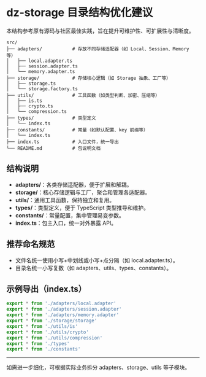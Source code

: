 # dz-storage 目录结构优化建议

本结构参考原有源码与社区最佳实践，旨在提升可维护性、可扩展性与清晰度。

```text
src/
├── adapters/           # 存放不同存储适配器（如 Local、Session、Memory 等）
│   ├── local.adapter.ts
│   ├── session.adapter.ts
│   └── memory.adapter.ts
├── storage/            # 存储核心逻辑（如 Storage 抽象、工厂等）
│   ├── storage.ts
│   └── storage.factory.ts
├── utils/              # 工具函数（如类型判断、加密、压缩等）
│   ├── is.ts
│   ├── crypto.ts
│   └── compression.ts
├── types/              # 类型定义
│   └── index.ts
├── constants/          # 常量（如默认配置、key 前缀等）
│   └── index.ts
├── index.ts            # 入口文件，统一导出
└── README.md           # 包说明文档
```

## 结构说明

- **adapters/**：各类存储适配器，便于扩展和解耦。
- **storage/**：核心存储逻辑与工厂，聚合和管理各适配器。
- **utils/**：通用工具函数，保持独立和复用。
- **types/**：类型定义，便于 TypeScript 类型推导和维护。
- **constants/**：常量配置，集中管理易变参数。
- **index.ts**：包主入口，统一对外暴露 API。

## 推荐命名规范

- 文件名统一使用小写+中划线或小写+点分隔（如 local.adapter.ts）。
- 目录名统一小写复数（如 adapters、utils、types、constants）。

## 示例导出（index.ts）

```ts
export * from './adapters/local.adapter'
export * from './adapters/session.adapter'
export * from './adapters/memory.adapter'
export * from './storage/storage'
export * from './utils/is'
export * from './utils/crypto'
export * from './utils/compression'
export * from './types'
export * from './constants'
```

---

如需进一步细化，可根据实际业务拆分 adapters、storage、utils 等子模块。
